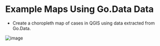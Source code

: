 # Example Maps Using Go.Data Data

- Create a choropleth map of cases in QGIS using data extracted from Go.Data.

![image](https://user-images.githubusercontent.com/19505814/122230841-fddda400-ce87-11eb-9cea-234b82514d5d.png)




